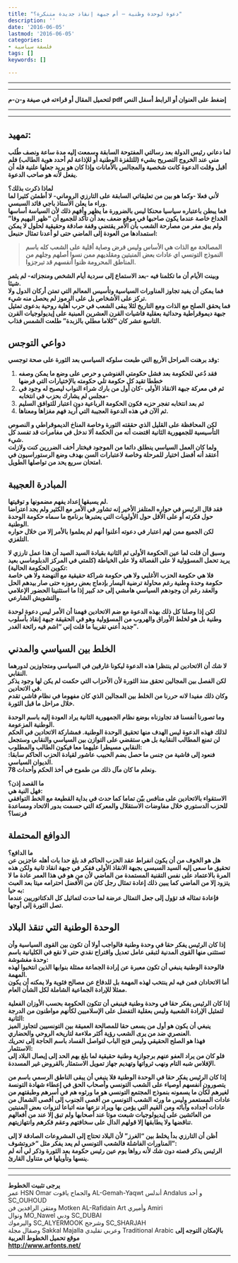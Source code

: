 ```yaml
---
title: "دعوة لوحدة وطنية – أم جبهة إنقاذ جديدة متنكرة؟"
description: ''
date: '2016-06-05'
lastmod: '2016-06-05'
categories:
- فلسفة سياسية
tags: []
keywords: []

---
```

---

---

**لتحميل المقال أو قراءته في صيغة و-ن-م pdf إضغط على العنوان أو الرابط أسفل النص**

---



---

## **تمهيد:**

**لما دعاني رئيس الدولة بعد رسالتي المفتوحة السابقة وسمعت إليه مدة ساعة ونصف طُلب مني عند الخروج التصريح بشيء (للتلفزة الوطنية أو للإذاعة لم أحدد هوية الطالب) فلم أقبل وقلت الدعوة كانت شخصية والمجالس بالأمانات وإذا كان هو يريد جعلها علنية فله أن يفعل لأنه هو صاحب الدعوة.**

**لماذا ذكرت بذلك؟  
لأني فعلا -وكما هو بين من تعليقاتي السابقة على التارزي الروماني- لا أطمئن كثيرا لما وراء ما يعلن الأستاذ باجي قائد السبسي.  
فما يبطن باعتباره سياسيا محنكا ليس بالضرورة ما يظهر وأفهم ذلك لأن السياسة أساسها الخداع خاصة عندما يكون صاحبها في موقع ضعف بعد أن تأكد للجميع أن “ظهر البهيم وفا” ولم يبق مفر من مصارحة الشعب بأن الأمر يقتضي وقفة صادقة وحقيقية لحلول لا يمكن استمدادها من العودة إلى الماضي حتى لو أعدنا تمثال حنبعل:**

> **المصالحة مع الذات هي الأساس وليس فرض وصاية أقلية على الشعب كله باسم النموذج التونسي اي عادات بعض المنبتين ومقلديهم ممن نسوا أصلهم وجلهم من المناطق المحرومة ظنوا أنفسهم قد تبرجزوا.**

**وبينت الأيام أن ما تكلمنا فيه -بعد الاستماع إلى سردية أيام الشخص ومنجزاته- لم يثمر شيئا.  
فما يمكن أن يفيد تجاوز المناورات السياسية وتأسيس المعالم التي تمتن أركان الدول ولا تركز على الأشخاص بل على الرموز لم يحصل منه شيء.  
فما يحقق الصلح مع الذات ومع التاريخ لئلا يبقى الشعب في حرب أهلية روحية بدعوى تمثيل جبهة ديموقراطية وحداثية بعقلية فاشيات القرن العشرين المبنية على إيديولوجيات القرن التاسع عشر كان “كلاما مطلي بالزبدة” طلعت الشمس فذاب.**

## **دواعي التوجس**

**وقد برهنت المراحل الأربع التي طبعت سلوكه السياسي بعد الثورة على صحة توجسي:**

1. **فقد دُعي للحكومة بعد فشل حكومتي الغنوشي و حرص على وضع ما يمكن وصفه خططا تقيد كل حكومة تلي حكومته بالإختيارات التي فرضها**
2. **ثم في معركة جبهة الانقاذ الأولى -كان أول من بارك شراء النواب ليصبح له وجود في مجلس لم يشارك بحزب في انتخابه-**
3. **ثم بعد انتخابه تفجر حزبه فكون الحكومة الرباعية دون اعتبار للتوافق السليم**
4. **ثم الآن في هذه الدعوة العجيبة التي أريد فهم مغزاها ومعناها.**

**لكن المحافظة على القليل الذي حققته الثورة وخاصة المناخ الديموقراطي و النصوص التأسيسية للجمهورية الثانية اقتضت أنه من الحكمة ألا ندخل في مغامرات قد تفسد كل شيء.  
ولما كان العمل السياسي ينطلق دائما من الموجود فيختار أخف الضررين كنت ولازلت أعتقد أنه أفضل اختيار للمرحلة وخاصة لاعتبارات السن بهدف وضع الرستوراسيون في امتحان سريع يحد من تواصلها الطويل.**

## **المبادرة العجيبة**

**لم يسبقها إعداد يفهم مضمونها و توقيتها.  
فقد قال الرئيس في حواره المتلفز الأخير إنه تشاور في الأمر مع الكثير ولم يجد اعتراضا حول فكرته أو على الأقل حول الأولويات التي يعتبرها برنامج ما سماه حكومة الوحدة الوطنية.  
لكن الجميع ممن لهم اعتبار في دعوته أعلنوا أنهم لم يعلموا بالأمر إلا من خلال حواره التلفزي.**

**وسبق أن قلت لما عين الحكومة الأولى ثم الثانية بقيادة السيد الصيد أن هذا عمل تارزي لا يريد تحمل المسؤولية لا على الفصالة ولا على الخياطة (كلمتي في المركز الدبلوماسي بعيد تكوين الحكومة الحالية):  
فلا هي حكومة الحزب الأغلبي ولا هي حكومة شراكة حقيقية مع النهضة ولا هي خاصة حكومة وحدة وطنية رغم محاولة ترضية اليسار بإدماج بعض رموزه حتى صار بيدهم الحل والعقد رغم أن وجودهم السياسي هامشي إلى حد كبير إذا ما استثنينا الحضور الإعلامي والتشويش الشارعي.**

**لكن إذا وصلنا كل ذلك بهذه الدعوة مع ضم الاتحادين فهمنا أن الأمر ليس دعوة لوحدة وطنية بل هو لخلط الأوراق والهروب من المسؤولية وهو في الحقيقة جبهة إنقاذ بأسلوب جديد أعني تقريبا ما قلت إني “اشم فيه رائحة الغدر”.**

## **الخلط بين السياسي والمدني**

**لا شك أن الاتحادين لم ينتظرا هذه الدعوة ليكونا غارقين في السياسي ومتجاوزين لدورهما النقابي.  
لكن الفصل بين المجالين تحقق منذ الثورة لأن الأحزاب التي حكمت لم يكن لها وجود يذكر في الاتحادين.  
وكان ذلك مفيدا لانه حررنا من الخلط بين المجالين الذي كان مفهوما في نظام فاشي تقدم خلال مراحل ما قبل الثورة.**

**وما تصورنا أنفسنا قد تجاوزناه بوضع نظام الجمهورية الثانية يراد العودة إليه باسم الوحدة الوطنية المزعومة.  
لذلك فهذه الدعوة ليس الهدف منها تحقيق الوحدة الوطنية. فمشاركة الاتحادين في الحكم لن تمنع المطالب النقابية بل هي ستقضي على التوازن بين السياسي والنقابي وستجعل النقابي مسيطرا عليهما معا فيكون الطالب والمطلوب:  
فنعود إلى فاشية من جنس ما حصل بضم الحبيب عاشور لقيادة الحزب الحاكم سابقا: الديوان السياسي.  
ونعلم ما كان مآل ذلك من طموح في أخذ الحكم وأحداث 78.**

**ما القصد إذن؟  
فهل النية هي:  
الاستقواء بالاتحادين على منافس بيّن تماما كما حدث في بداية القطيعة مع الخط التوافقي للحزب الدستوري خلال مفاوضات الاستقلال والمعركة التي حسمت بدور الاتحاد ومساعدة فرنسا؟**

## **الدوافع المحتملة**

**ما الدافع؟  
هل هو الخوف من أن يكون انفراط عقد الحزب الحاكم قد بلغ حدا بات أهله عاجزين عن تحقيق ما سعى إليه السيد السبسي بجبهة الانقاذ الأولى ففكر في جبهة انقاذ ثانية ولكن هذه المرة بالاعتماد على نفس التقنية المستمدة من الماضي لأن من هو في هذا العمر عادة ما لا يتزود إلا من الماضي كما يبين ذلك إعادة تمثال رجل كان من الأفضل احترامه ميتا بعد العبث به حيا:  
فإعادة تمثاله قد تؤول إلى جعل التمثال عرضة لما حدث لتماثيل كل الدكتاتوريين عندما تصل الثورة إلى أوجها.**

## **الوحدة الوطنية التي تنقذ البلاد**

**إذا كان الرئيس يفكر حقا في وحدة وطنية فالواجب أولا أن تكون بين القوى السياسية وأن تستثنى منها القوى المدنية لتبقى عامل تعديل واقتراح نقدي حتى لا نقع في الكليانية باسم وحدة مغشوشة:  
فالوحدة الوطنية ينبغي أن تكون معبرة عن إرادة الجماعة ممثلة بنوابها الذين انتخبوا لهذه المهمة.  
أما الاتحادان فمن فيه لم ينتخب لهذه المهمة بل للدفاع عن مصالح فئوية ولا يمكنه أن يكون ممثلا للإرادة الجماعية الشاملة لكل الشأن العام.**

**إذا كان الرئيس يفكر حقا في وحدة وطنية فينبغي أن تتكون الحكومة بحسب الأوزان الفعلية لتمثيل الإرادة الشعبية وليس بعقلية التفضل على الإسلاميين لكأنهم مواطنون من الدرجة الثانية:  
ينبغي أن يكون هو أول من يسعى حقا للمصالحة العميقة بين التونسيين لتجاوز الميز العنصري ضد من يرى الشعب رؤية أكثر ملاءمة لتاريخه الروحي والحضاري.  
فهذا هو الصلح الحقيقي وليس فتح الباب لتواصل الفساد باسم الحاجة إلى تحريك الاستثمار:  
فلو كان من يراد العفو عنهم برجوازية وطنية حقيقية لما بلغ بهم الحد إلى إيصال البلاد إلى الإفلاس شبه التام ونهب ثرواتها وتهديم جهاز تمويل الاستمثار بالقروض غير المسددة.**

**إذا كان الرئيس يفكر حقا في الوحدة الوطنية فلا ينبغي أن يبقى الناطق الرسمي باسم من يتصورون أنفسهم أوصياء على الشعب التونسي وأصحاب الحق في إعطاء شهادة التونسة لغيرهم لكأن ما يسمونه بنموذج المجتمع التونسي هو ما ورثوه هم في أسرهم وطبقتهم من عادات المستعمر وليس ما ورثه الشعب التونسي من أقصى الجنوب إلى أقصى الشمال من عادات أجداده وآبائه ومن القيم التي يؤمن بها ويراد نزعها منه اتباعا لنزوات بعض المنبتين من العائشين على إيديولوجيات شبعت موتا عند أصحابها ولم تبق إلا عند من أفعالهم تناقضها ولا يطابقها إلا قولهم الدال على سخافتهم وعقم فكرهم وانتهازيتهم.**

**أظن أن التارزي بدأ يخلط بين “الغرز” لأن البلاد تحتاج إلى المشروعات الصادقة لا إلى المناورات الفاشلة فالشعب التونسي لم يعد يفكر مثل “خروتشوف”:  
الرئيس يذكر قصته دون شك لأنه رواها يوم عين رئيس حكومة بعد الثورة وذكر لي أنه لم ينسها وتأويلها في متناول القارئ.**

---

---

**يرجى تثبيت الخطوط**   
 عمر HSN Omar  والجماح ياقوت AL-Gemah-Yaqwt  أندلس Andalus  و أحد SC\_OUHOUD  
 ومتقن الرافدين فن Motken AL-Rafidain Art  وأميري Amiri   
 ونوال MO\_Nawel  ودبي SC\_DUBAI   
 واليرموك SC\_ALYERMOOK  وشرجح SC\_SHARJAH   
 وصقال مجلة Sakkal Majalla وعربي تقليدي Traditional Arabic  **بالإمكان التوجه إلى موقع تحميل الخطوط العربية  
 http://www.arfonts.net/**

---

###